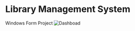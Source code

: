 # Library Management System
 Windows Form Project
<img src="Images/dashboard.gif" alt="Dashboad" title="dashboard">
